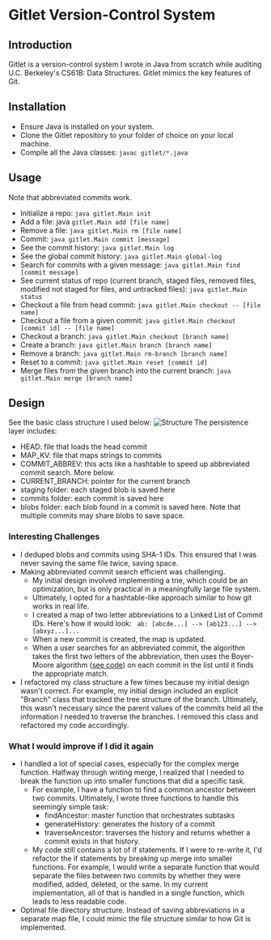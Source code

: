 # Gitlet Version-Control System

## Introduction
Gitlet is a version-control system I wrote in Java from scratch
while auditing U.C. Berkeley's CS61B: Data Structures.
Gitlet mimics the key features of Git.

## Installation
- Ensure Java is installed on your system.
- Clone the Gitlet repository to your folder of choice on your local machine.
- Compile all the Java classes:
```javac gitlet/*.java```

## Usage
Note that abbreviated commits work.
- Initialize a repo: ```java gitlet.Main init```
- Add a file: java ```gitlet.Main add [file name]```
- Remove a file: ```java gitlet.Main rm [file name]```
- Commit: ```java gitlet.Main commit [message]```
- See the commit history: ```java gitlet.Main log```
- See the global commit history: ```java gitlet.Main global-log```
- Search for commits with a given message:
```java gitlet.Main find [commit message]```
- See current status of repo (current branch, staged files, removed files, modified not staged for files, and untracked files):
```java gitlet.Main status```
- Checkout a file from head commit:
```java gitlet.Main checkout -- [file name]```
- Checkout a file from a given commit:
```java gitlet.Main checkout [commit id] -- [file name]```
- Checkout a branch:
```java gitlet.Main checkout [branch name]```
- Create a branch:
```java gitlet.Main branch [branch name]```
- Remove a branch:
```java gitlet.Main rm-branch [branch name]```
- Reset to a commit:
```java gitlet.Main reset [commit id]```
- Merge files from the given branch into the current branch:
```java gitlet.Main merge [branch name]```

## Design
See the basic class structure I used below:
![Structure](https://github.com/konishdutta/cs61b/blob/ed54a1c604c3afb857d2fae143f8da15dfebbf30/proj2/imgs/class_structure.png "Structure")
The persistence layer includes:
- HEAD: file that loads the head commit
- MAP_KV: file that maps strings to commits
- COMMIT_ABBREV: this acts like a hashtable to speed up abbreviated commit search. More below.
- CURRENT_BRANCH: pointer for the current branch
- staging folder: each staged blob is saved here
- commits folder: each commit is saved here
- blobs folder: each blob found in a commit is saved here.
Note that multiple commits may share blobs to save space.

### Interesting Challenges
- I deduped blobs and commits using SHA-1 IDs. This ensured that
I was never saving the same file twice, saving space.
- Making abbreviated commit search efficient was challenging. 
  - My initial design involved implementing a trie, which
  could be an optimization, but is only practical in a
  meaningfully large file system.
  - Ultimately, I opted for a hashtable-like approach similar to
  how git works in real life.
  - I created a map of two letter abbreviations to a Linked List of Commit IDs. Here's how it would look:
  ``` ab: [abcde...] --> [ab123...] --> [abxyz...]...```
  - When a new commit is created, the map is updated.
  - When a user searches for an abbreviated commit,
  the algorithm takes the first two letters of the
  abbreviation, then uses the Boyer-Moore algorithm
    ([see code](https://github.com/konishdutta/cs61b/blob/a5c0ca4a9fe84147ba50db92383edc2bceaba654/proj2/gitlet/KonishAlgos.java#L55))
  on each commit in the list until it finds the appropriate
  match.
- I refactored my class structure a few times because my
initial design wasn't correct. For example, my initial design
included an explicit "Branch" class that tracked the
tree structure of the branch. Ultimately, this wasn't
necessary since the parent values of the commits held all the
information I needed to traverse the branches. I removed this
class and refactored my code accordingly.

### What I would improve if I did it again
- I handled a lot of special cases, especially for the complex merge function.
Halfway through writing merge, I realized that I needed to break
the function up into smaller functions that did a specific task. 
  - For example, I have a function to find a common ancestor between two commits. Ultimately, I
  wrote three functions to handle this seemingly simple task:
    - findAncestor: master function that orchestrates subtasks
    - generateHistory: generates the history of a commit
    - traverseAncestor: traverses the history and returns whether a commit exists in that history.
  - My code still contains a lot of if statements. If I were to re-write it,
  I'd refactor the if statements by breaking up merge into smaller functions. For example,
  I would write a separate function that would separate the files between two commits by whether
  they were modified, added, deleted, or the same. In my current implementation, all of that is handled
  in a single function, which leads to less readable code.
- Optimal file directory structure. Instead of saving abbreviations in a
separate map file, I could mimic the file structure similar to how Git is implemented.
